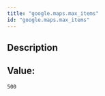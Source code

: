 ```yaml
---
title: "google.maps.max_items"
id: "google.maps.max_items"
---
```

## Description



## Value: 
```
500
```